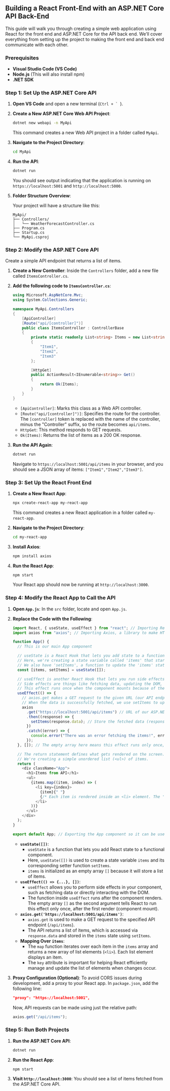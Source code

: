 ## Building a React Front-End with an ASP.NET Core API Back-End

This guide will walk you through creating a simple web application using React for the front end and ASP.NET Core for the API back end. We’ll cover everything from setting up the project to making the front end and back end communicate with each other.

### Prerequisites

- **Visual Studio Code (VS Code)**
- **Node.js** (This will also install npm)
- **.NET SDK**

### Step 1: Set Up the ASP.NET Core API

1. **Open VS Code** and open a new terminal (`` Ctrl + `  ``).

2. **Create a New ASP.NET Core Web API Project**:

   ```bash
   dotnet new webapi -n MyApi
   ```

   This command creates a new Web API project in a folder called `MyApi`.

3. **Navigate to the Project Directory**:

   ```bash
   cd MyApi
   ```

4. **Run the API**:

   ```bash
   dotnet run
   ```

   You should see output indicating that the application is running on `https://localhost:5001` and `http://localhost:5000`.

5. **Folder Structure Overview**:

   Your project will have a structure like this:

   ```
   MyApi/
   ├── Controllers/
   │   └── WeatherForecastController.cs
   ├── Program.cs
   ├── Startup.cs
   └── MyApi.csproj
   ```

### Step 2: Modify the ASP.NET Core API

Create a simple API endpoint that returns a list of items.

1. **Create a New Controller**:
   Inside the `Controllers` folder, add a new file called `ItemsController.cs`.

2. **Add the following code to `ItemsController.cs`**:

   ```csharp
   using Microsoft.AspNetCore.Mvc;
   using System.Collections.Generic;

   namespace MyApi.Controllers
   {
       [ApiController]
       [Route("api/[controller]")]
       public class ItemsController : ControllerBase
       {
           private static readonly List<string> Items = new List<string>
           {
               "Item1",
               "Item2",
               "Item3"
           };

           [HttpGet]
           public ActionResult<IEnumerable<string>> Get()
           {
               return Ok(Items);
           }
       }
   }
   ```

   - `[ApiController]`: Marks this class as a Web API controller.
   - `[Route("api/[controller]")]`: Specifies the route for the controller. The `[controller]` token is replaced with the name of the controller, minus the "Controller" suffix, so the route becomes `api/items`.
   - `HttpGet`: This method responds to GET requests.
   - `Ok(Items)`: Returns the list of items as a 200 OK response.

3. **Run the API Again**:

   ```bash
   dotnet run
   ```

   Navigate to `https://localhost:5001/api/items` in your browser, and you should see a JSON array of items: `["Item1","Item2","Item3"]`.

### Step 3: Set Up the React Front End

1. **Create a New React App**:

   ```bash
   npx create-react-app my-react-app
   ```

   This command creates a new React application in a folder called `my-react-app`.

2. **Navigate to the Project Directory**:

   ```bash
   cd my-react-app
   ```

3. **Install Axios**:

   ```bash
   npm install axios
   ```

4. **Run the React App**:

   ```bash
   npm start
   ```

   Your React app should now be running at `http://localhost:3000`.

### Step 4: Modify the React App to Call the API

1. **Open `App.js`**:
   In the `src` folder, locate and open `App.js`.

2. **Replace the Code with the Following**:

   ```javascript
   import React, { useState, useEffect } from "react"; // Importing React and two hooks, useState and useEffect
   import axios from "axios"; // Importing Axios, a library to make HTTP requests

   function App() {
     // This is our main App component

     // useState is a React Hook that lets you add state to a functional component.
     // Here, we're creating a state variable called 'items' that starts as an empty array.
     // We also have 'setItems', a function to update the 'items' state.
     const [items, setItems] = useState([]);

     // useEffect is another React Hook that lets you run side effects in your component.
     // Side effects are things like fetching data, updating the DOM, or setting up subscriptions.
     // This effect runs once when the component mounts because of the empty dependency array [].
     useEffect(() => {
       // axios.get makes a GET request to the given URL (our API endpoint).
       // When the data is successfully fetched, we use setItems to update the 'items' state with the fetched data.
       axios
         .get("https://localhost:5001/api/items") // URL of our ASP.NET Core API
         .then((response) => {
           setItems(response.data); // Store the fetched data (response.data) in 'items'
         })
         .catch((error) => {
           console.error("There was an error fetching the items!", error); // Log any error that occurs during the request
         });
     }, []); // The empty array here means this effect runs only once, after the first render.

     // The return statement defines what gets rendered on the screen.
     // We're creating a simple unordered list (<ul>) of items.
     return (
       <div className="App">
         <h1>Items from API</h1>
         <ul>
           {items.map((item, index) => (
             <li key={index}>
               {item}{" "}
               {/* Each item is rendered inside an <li> element. The 'key' prop helps React efficiently manage and update the list items. */}
             </li>
           ))}
         </ul>
       </div>
     );
   }

   export default App; // Exporting the App component so it can be used in other parts of the project
   ```

   - **`useState([])`**:
     - `useState` is a function that lets you add React state to a functional component.
     - Here, `useState([])` is used to create a state variable `items` and its corresponding setter function `setItems`.
     - `items` is initialized as an empty array `[]` because it will store a list of items.
   - **`useEffect(() => {...}, [])`**:
     - `useEffect` allows you to perform side effects in your component, such as fetching data or directly interacting with the DOM.
     - The function inside `useEffect` runs after the component renders. The empty array `[]` as the second argument tells React to run this effect only once, after the first render (component mount).
   - **`axios.get('https://localhost:5001/api/items')`**:
     - `axios.get` is used to make a GET request to the specified API endpoint (`/api/items`).
     - The API returns a list of items, which is accessed via `response.data` and stored in the `items` state using `setItems`.
   - **Mapping Over `items`**:
     - The `map` function iterates over each item in the `items` array and returns a new array of list elements (`<li>`). Each list element displays an item.
     - The `key` attribute is important for helping React efficiently manage and update the list of elements when changes occur.

3. **Proxy Configuration (Optional)**:
   To avoid CORS issues during development, add a proxy to your React app. In `package.json`, add the following line:

   ```json
   "proxy": "https://localhost:5001",
   ```

   Now, API requests can be made using just the relative path:

   ```javascript
   axios.get("/api/items");
   ```

### Step 5: Run Both Projects

1. **Run the ASP.NET Core API**:

   ```bash
   dotnet run
   ```

2. **Run the React App**:

   ```bash
   npm start
   ```

3. **Visit `http://localhost:3000`**:
   You should see a list of items fetched from the ASP.NET Core API.

